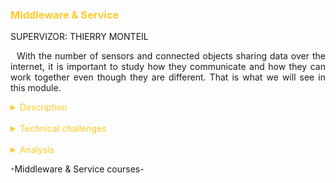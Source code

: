 <h3 style="color: #ffca28">Middleware & Service</h3>

SUPERVIZOR: THIERRY MONTEIL

<p style="text-indent: 2%; text-align: justify;">
    With the number of sensors and connected objects sharing data over the internet, it is important to study how they communicate and how they can work together even though they are different. That is what we will see in this module.
</p>

<details>
    <summary style="color: #ffca28">Description</summary>
    <p style="text-indent: 2%; margin-left: 2%; text-align: justify;">
        This module gathers three classes which study different technologies used in IoT. The first one, Middleware for IoT, presented the OM2M platform. This platform is used to ensure interoperability between all types of sensors and applications, a prominent problematic of IoT. Then, we had a Cloud computing class in which we learned to use VirtualBox, Docker and OpenStack to host virtual machines. Finally, the Service Oriented Architecture introduced the main standard used today to develop Web Services. I summarized these classes in the tab below:
    </p>
    <table style="border-collapse: collapse; border: 1px #ffca28 solid; text-align: center; margin-left: 2%;">
    <tr style="border: 1px #ffca28 solid; background-color: #ffca28; color: #282c34; font-weight: bold;text-align: center; padding: 10px;">
       <th style="border: 1px #ffca28 solid;">Class name</th>
       <th style="border: 1px #ffca28 solid;">Context & Mission</th>
    </tr>
    <tr>
       <td style="border: 1px #ffca28 solid; font-weight: bold;">Service Oriented Architecture</td>
       <td style="border: 1px #ffca28 solid;">Lectures, laboratories and a big project about the concepts of web services and Service Oriented Architecure (SOA). This class oversees a lot of technologies like SOAP, BPEL or REST.</td>
    </tr>
    <tr>
       <td style="border: 1px #ffca28 solid; font-weight: bold;">Middleware for IoT</td>
       <td style="border: 1px #ffca28 solid;">Lectures and laboratories about middleware options for IoT sensors and applications, with a focus on the OM2M platform, based on the OneM2M standard and developed here in Toulouse. During the labs, we had the chance to work with real sensors and see the power of OM2M with real-life applications.</td>
    </tr>
    <tr>
       <td style="border: 1px #ffca28 solid; font-weight: bold;">Cloud & autonomic management</td>
       <td style="border: 1px #ffca28 solid;">This class allows us to discover the main concepts of cloud based computing, mainly talking about classic techniques such as virtualization or fog computing. Lectures followed by laboratories to practice the concepts.</td>
    </tr>
    </table>
    <br>
    <details style="text-indent: 10%;">
        <summary style="color: #ffca28">Service Oriented Architecture & OM2M project</summary>
        <p style="text-indent: 10%; margin-left: 10%; text-align: justify;">
            The main project of this module was the Service Oriented Architecture (SOA) project. It had an interesting premise, because it aimed to bring together the skills learned in both the SOA and OM2M classes into one big project. Unfortunately, we did not have time to use OM2M to simulate the sensors, so we directly simulated them in our Java application.
        </p>
        <p style="text-indent: 10%; margin-left: 10%; text-align: justify;">
            The goal of this project was to simulate a smart room management for the campus building. We had to think of sensors and actuators that would be relevant in the classrooms to detect danger or control the equipment of the rooms. Then, we had to think about scenarios to use these devices. To implement those scenarios, we created Web Services to perform them. 
        </p>
        <p style="text-indent: 10%; margin-left: 10%; text-align: justify;">
            With my team partner, we chose to implement window, blinds, door and light actuators and temperature, luminosity, ToF, noise, gas and presence sensors. The different Web services were controlled by a global service. It oversaw implementing the scenarios, meaning that it would check the value of a certain sensor by calling its service and then would activate a light or window in response.
        </p>
        <p style="text-indent: 10%; margin-left: 10%; text-align: justify;">
            We also developed a dashboard using Node-RED to display the data and controls the devices. It allows the user to monitor the room and to modify the threshold if needed. It is by using this that we could verify that the scenarios were indeed working and that changing the value of a sensor above a fixed threshold triggered an actuator.
        </p>
        <p style="text-indent: 10%; margin-left: 10%; text-align: justify;">
            This project was linked to the Software Engineering class of the Analysis & Data Processing module. We used the Agile method to plan the project, with three sprints of three weeks followed by a team of two students.
        </p>
    </details>
</details>
<br>
<details>
    <summary style="color: #ffca28">Technical challenges</summary>
    <details style="text-indent: 2%;">
        <summary style="color: #ffca28">Service Oriented Architecture</summary>
        <p style="text-indent: 2%; margin-left: 2%; text-align: justify;">
            The main challenge I had for this class was to implement the Continuous Integration in our project. I had a hard time to set up the software needed to use it. By mutual agreement in the group, we decided to change the tool from Jenkins to GitHub Actions and it was a good decision.
        </p>
    </details>
     <br>
    <details style="text-indent: 2%;">
        <summary style="color: #ffca28">Middleware for IoT</summary>
        <p style="text-indent: 2%; margin-left: 2%; text-align: justify;">
            The main challenge of this class was to understand the nomenclature of OM2M because there is not a lot of documentation online. Thankfully, the explanation given by the professors allowed me to use the platform.
        </p>
        <p style="text-indent: 2%; margin-left: 2%; text-align: justify;">
           Another challenge was when I had to learn how to use Node-RED. I took me some time to fully grasp how to configure every node but when I did, I realize how useful this graphic API software is.
        </p>
    </details>
    <br>
    <details style="text-indent: 2%;">
        <summary style="color: #ffca28">Cloud & Autonomic management</summary>
        <p style="text-indent: 2%; margin-left: 2%; text-align: justify;">
            The Cloud and Autonomic Management class consisted of studying mainly two elements: hosted virtual machines and containers using VirtualBox and Docker, and bare virtual machines using the Open stack platform.
        </p>
        <p style="text-indent: 2%; margin-left: 2%; text-align: justify;">
            Even if I already used VirtualBox to create Linux virtual machines on my Windows laptop, it was very different using them during the labs. But the main challenge for me was to understand the differences between hosted/bare virtual machines and containers. Moreover, OpenStack was a bit difficult at first for me to use. The creation of more complex network topologies was not easy to comprehend at first. It was interesting to change routes between virtual networks and see connectivity between machines that were not on a physical network but on a virtual one. We had to use this method to set up a calculator application, with the front-end of the app accessible from the outside world on a public network, and then all the back-end services hidden in another local network, linked with a virtual gateway.
        </p>
    </details>
</details>
<br>
<details>
    <summary style="color: #ffca28">Analysis</summary>
    <br>
    <details style="text-indent: 2%;">
        <summary style="color: #ffca28">Self-evaluation with the skills matrix</summary>
        <p style="text-indent: 2%; margin-left: 2%; text-align: justify;">
            Since this module brought really new skills to me, it was really interesting to study. The different classes required a lot of computer science skills.
        </p>
        <p style="text-indent: 2%; margin-left: 2%; text-align: justify;">
            The SOA class was the biggest one with a vast project. I never use Web services before but the project really helped me acquire the skills expected. My knowledge of Java also helped to implement the services. The concepts presented that I did not know about were clear and well-documented online, so I feel like I will retain these skills and be able to reuse them easily in my career.
        </p>
        <p style="text-indent: 2%; margin-left: 2%; text-align: justify;">
            The Middleware for IoT class was like the SOA class as I did not know anything about what we learned in this course before. I feel that the labs and the Hackathon really helped me to learn how to use the platform. 
        </p>
        <p style="text-indent: 2%; margin-left: 2%; text-align: justify;">
            The Cloud & Autonomic Management class had the more theoretical concepts that I also did not know before. However, I feel like the lab sessions were enough for me to understand the main skills expected. Of course, I do not think that my skills are the same as those of a student coming from Computer Science but thankfully, that is not what was expected of me.
        </p>
        <br>
        <table style="border-collapse: collapse; border: 1px #ffca28 solid; text-align: center; margin-left: 2%;">
    <tr style="border: 1px #ffca28 solid; background-color: #ffca28; color: #282c34; font-weight: bold;text-align: center; padding: 10px;">
       <th style="border: 1px #ffca28 solid;">Skill</th>
       <th style="border: 1px #ffca28 solid;">Required level</th>
       <th style="border: 1px #ffca28 solid;">Self-evaluation</th>
       <th style="border: 1px #ffca28 solid;">Learning mode</th>
    </tr>
    <tr>
       <td style="border: 1px #abb2bf solid; background-color: #abb2bf; color: #282c34" colspan="4">Service Oriented Architecture</td>
    </tr>
    <tr>
       <td style="border: 1px #ffca28 solid;">Know how to define a Service Oriented Architecture</td>
       <td style="border: 1px #ffca28 solid;">4</td>
       <td style="border: 1px #ffca28 solid;">4</td>
       <td style="border: 1px #ffca28 solid;">IT + PP</td>
    </tr>
    <tr>
       <td style="border: 1px #ffca28 solid;">Deploy an SOA with web services</td>
       <td style="border: 1px #ffca28 solid;">4</td>
       <td style="border: 1px #ffca28 solid;">4</td>
       <td style="border: 1px #ffca28 solid;">IT + PP</td>
    </tr>
    <tr>
       <td style="border: 1px #ffca28 solid;">Deploy and configure an SOA using SOAP</td>
       <td style="border: 1px #ffca28 solid;">4</td>
       <td style="border: 1px #ffca28 solid;">4</td>
       <td style="border: 1px #ffca28 solid;">IT</td>
    </tr>
    <tr>
       <td style="border: 1px #ffca28 solid;">Deploy and configure an SOA using REST</td>
       <td style="border: 1px #ffca28 solid;">4</td>
       <td style="border: 1px #ffca28 solid;">4</td>
       <td style="border: 1px #ffca28 solid;">IT + PP</td>
    </tr>
    <tr>
       <td style="border: 1px #ffca28 solid;">Integrate a process manager in an SOA</td>
       <td style="border: 1px #ffca28 solid;">4</td>
       <td style="border: 1px #ffca28 solid;">4</td>
       <td style="border: 1px #ffca28 solid;">IT</td>
    </tr>
    <tr style="border: 1px #ffca28 solid; background-color: #ffca28;">
        <td colspan="4"></td>
    </tr>
    <tr>
       <td style="border: 1px #abb2bf solid; background-color: #abb2bf; color: #282c34" colspan="4">Middleware for the Internet of Things</td>
    </tr>
    <tr>
       <td style="border: 1px #ffca28 solid;">Know how to situate the main standards for the IoT</td>
       <td style="border: 1px #ffca28 solid;">4</td>
       <td style="border: 1px #ffca28 solid;">4</td>
       <td style="border: 1px #ffca28 solid;">IT + PE</td>
    </tr>
    <tr>
       <td style="border: 1px #ffca28 solid;">Deploy an architecture compliant to an IoT standard and implement a sensor network</td>
       <td style="border: 1px #ffca28 solid;">4</td>
       <td style="border: 1px #ffca28 solid;">4</td>
       <td style="border: 1px #ffca28 solid;">IT</td>
    </tr>
    <tr>
       <td style="border: 1px #ffca28 solid;">Deploy and configure an IoT architecture using OM2M</td>
       <td style="border: 1px #ffca28 solid;">4</td>
       <td style="border: 1px #ffca28 solid;">4</td>
       <td style="border: 1px #ffca28 solid;">IT</td>
    </tr>
    <tr>
       <td style="border: 1px #ffca28 solid;">Interact with the different resources of the architecture using REST services</td>
       <td style="border: 1px #ffca28 solid;">4</td>
       <td style="border: 1px #ffca28 solid;">4</td>
       <td style="border: 1px #ffca28 solid;">IT + PP</td>
    </tr>
    <tr>
       <td style="border: 1px #ffca28 solid;">Integrate a new technology into the deployed architecture</td>
       <td style="border: 1px #ffca28 solid;">4</td>
       <td style="border: 1px #ffca28 solid;">4</td>
       <td style="border: 1px #ffca28 solid;">IT</td>
    </tr>
    <tr style="border: 1px #ffca28 solid; background-color: #ffca28;">
        <td colspan="4"></td>
    </tr>
    <tr>
       <td style="border: 1px #abb2bf solid; background-color: #abb2bf; color: #282c34" colspan="4">Adaptability: Cloud and Autonomic Computing</td>
    </tr>
    <tr>
       <td style="border: 1px #ffca28 solid;">Understand the concept of cloud computing</td>
       <td style="border: 1px #ffca28 solid;">3</td>
       <td style="border: 1px #ffca28 solid;">3</td>
       <td style="border: 1px #ffca28 solid;">IT</td>
    </tr>
    <tr>
       <td style="border: 1px #ffca28 solid;">Use a IaaS-type cloud service</td>
       <td style="border: 1px #ffca28 solid;">3</td>
       <td style="border: 1px #ffca28 solid;">3</td>
       <td style="border: 1px #ffca28 solid;">IT</td>
    </tr>
    <tr>
       <td style="border: 1px #ffca28 solid;">Deploy and and adapt a cloud-based platform for IoT</td>
       <td style="border: 1px #ffca28 solid;">3</td>
       <td style="border: 1px #ffca28 solid;">3</td>
       <td style="border: 1px #ffca28 solid;">IT</td>
    </tr>
    </table>
    </details>
    <br>
    <details style="text-indent: 2%;">
        <summary style="color: #ffca28">General review and feedback on the course</summary>
        <p style="text-indent: 2%; margin-left: 2%; text-align: justify;">
            I think that this module was really interesting. The two classes, SOA and Middleware, were linked together. Even though we could not do it, I saw how connected the two were. We can compare this module to the Smart Devices module. You can truly see how the skills learned in one class were directly used in the other. I could also see that with the third class, Cloud, but we did not really link it with the other two in a project. I think it would have been fun to regroup the three classes in a big project.
        </p>
        <p style="text-indent: 2%; margin-left: 2%; text-align: justify;">
            I appreciated the relation between the classes because they were pretty different in content but still echoed each other. They all rely on the same core concepts as Web services or server constraints for example. The classes did not overlap, so it did not feel like they repeated each other. It made me comfortable with all the concepts of these classes.
        </p>
        <p style="text-indent: 2%; margin-left: 2%; text-align: justify;">
            I loved the SOA project. As the one we did for the Smart Devices module, I think it was the kind of project I expected to do coming in ISS. It really showed us the link between all the different kinds of technologies and why they are used in the industry. It is often hard to really illustrate technologies and framework in a limited lab environment, but I feel like it succeeded here.
        </p>
        <p style="text-indent: 2%; margin-left: 2%; text-align: justify;">
            I would really have loved for the Middleware labs and the SOA project to be merged, so we would have a real long-term project with real sensors and actuators. In this way, we would have more hours of tutorials and labs to really go deeper into the project. I would have loved that to be honest. Moreover, this would have more justified the use of the Agile method and Continuous Integration.
        </p>
        <p style="text-indent: 2%; margin-left: 2%; text-align: justify;">
            However, this project gave me the opportunity to work with a lot of autonomy. I felt really invested in the project and was happy to put time and effort into it. Seeing the final result was an exciting moment.
        </P>
        <br>
    </details>
</details>

<p>-Middleware & Service courses-</p>